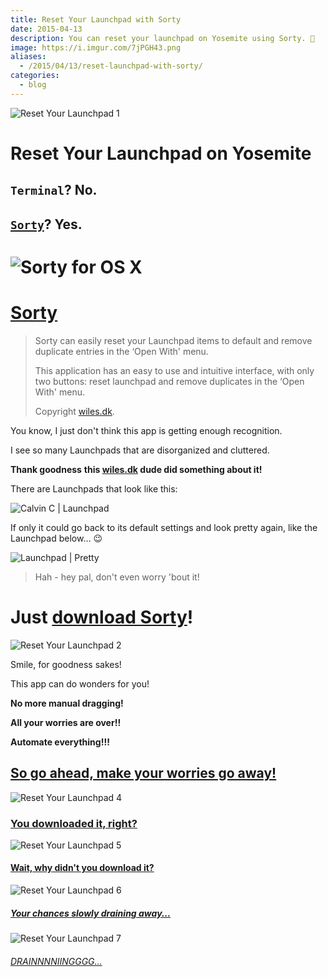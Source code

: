 ```yaml
---
title: Reset Your Launchpad with Sorty
date: 2015-04-13
description: You can reset your launchpad on Yosemite using Sorty. 🔄
image: https://i.imgur.com/7jPGH43.png
aliases:
  - /2015/04/13/reset-launchpad-with-sorty/
categories:
  - blog
---
```


![Reset Your Launchpad 1](https://img.informer.com/icons_mac/png/48/297/297271.png)

# Reset Your Launchpad on Yosemite

## `Terminal`? No.

## [`Sorty`](https://wiles.dk/ "Sorty for OSX")? Yes.

# ![Sorty for OS X](https://i.imgur.com/7jPGH43.png)

# [Sorty](https://wiles.dk/ "Sorty for OSX")

> Sorty can easily reset your Launchpad items to default and remove duplicate entries in the ‘Open With' menu.
>
> This application has an easy to use and intuitive interface, with only two buttons: reset launchpad and remove duplicates in the ‘Open With' menu.
>
> Copyright [wiles.dk](https://wiles.dk/ "Wiles.dk").

You know, I just don't think this app is getting enough recognition.

I see so many Launchpads that are disorganized and cluttered.

**Thank goodness** **this [wiles.dk](https://wiles.dk/ "Wiles.dk") dude did something about it!**

There are Launchpads that look like this:

![Calvin C | Launchpad](https://i.imgur.com/PLrKDjs.png)

If only it could go back to its default settings and look pretty again, like the Launchpad below... :wink:

![Launchpad | Pretty](https://i.imgur.com/6putpfB.png)

> Hah - hey pal, don't even worry 'bout it!

# Just [download Sorty](https://wiles.dk/ "Sorty for OS X")!

![Reset Your Launchpad 2](https://www.quickmeme.com/img/f0/f0dde7807d61217dd7acc9b55667c2320e46fe62fcf1d95714f0fb563280d18f.jpg)

Smile, for goodness sakes!

This app can do wonders for you!

**No more manual dragging!**

**All your worries are over!!**

**Automate everything!!!**

## [So go ahead, make your worries go away!](https://wiles.dk/ "Sorty for OS X")

![Reset Your Launchpad 4](https://i0.kym-cdn.com/photos/images/masonry/000/259/943/694.png)

### [You downloaded it, right?](https://wiles.dk/ "Sorty for OS X")

![Reset Your Launchpad 5](https://imgflip.com/s/meme/Jackie-Chan-WTF.jpg)

#### [Wait, why didn't you download it?](https://wiles.dk/ "Sorty for OS X")

![Reset Your Launchpad 6](https://40.media.tumblr.com/tumblr_lxsx4pAafb1qfu4tho1_500.png)

##### [Your chances slowly draining away...](https://wiles.dk/ "Sorty for OS X")

![Reset Your Launchpad 7](https://s-media-cache-ak0.pinimg.com/originals/45/55/e7/4555e732a56e8faa1bd65aacac7cae3e.jpg)

###### [DRAINNNNIINGGGG...](https://wiles.dk/ "Sorty for OS X")
